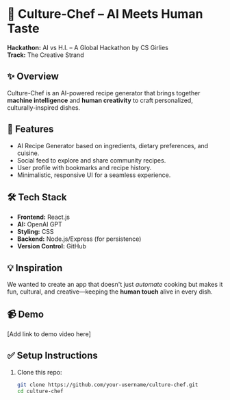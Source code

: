 # 🍲 Culture-Chef – AI Meets Human Taste

**Hackathon:** AI vs H.I. – A Global Hackathon by CS Girlies  
**Track:** The Creative Strand  

## ✨ Overview
Culture-Chef is an AI-powered recipe generator that brings together **machine intelligence** and **human creativity** to craft personalized, culturally-inspired dishes. 

## 🚀 Features
- AI Recipe Generator based on ingredients, dietary preferences, and cuisine.
- Social feed to explore and share community recipes.
- User profile with bookmarks and recipe history.
- Minimalistic, responsive UI for a seamless experience.

## 🛠️ Tech Stack
- **Frontend:** React.js
- **AI:** OpenAI GPT
- **Styling:** CSS
- **Backend:** Node.js/Express (for persistence)
- **Version Control:** GitHub

## 💡 Inspiration
We wanted to create an app that doesn't just *automate* cooking but makes it fun, cultural, and creative—keeping the **human touch** alive in every dish.

## 📹 Demo
[Add link to demo video here]

## ✅ Setup Instructions
1. Clone this repo:
   ```bash
   git clone https://github.com/your-username/culture-chef.git
   cd culture-chef
